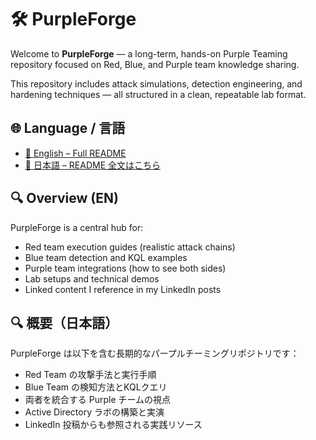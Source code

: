 # 🛠️ PurpleForge

Welcome to **PurpleForge** — a long-term, hands-on Purple Teaming repository focused on Red, Blue, and Purple team knowledge sharing.

This repository includes attack simulations, detection engineering, and hardening techniques — all structured in a clean, repeatable lab format.

## 🌐 Language / 言語

- [📘 English – Full README](README-en.md)
- [📗 日本語 – README 全文はこちら](README-jp.md)

## 🔍 Overview (EN)

PurpleForge is a central hub for:

- Red team execution guides (realistic attack chains)
- Blue team detection and KQL examples
- Purple team integrations (how to see both sides)
- Lab setups and technical demos
- Linked content I reference in my LinkedIn posts

## 🔍 概要（日本語）

PurpleForge は以下を含む長期的なパープルチーミングリポジトリです：

- Red Team の攻撃手法と実行手順
- Blue Team の検知方法とKQLクエリ
- 両者を統合する Purple チームの視点
- Active Directory ラボの構築と実演
- LinkedIn 投稿からも参照される実践リソース

